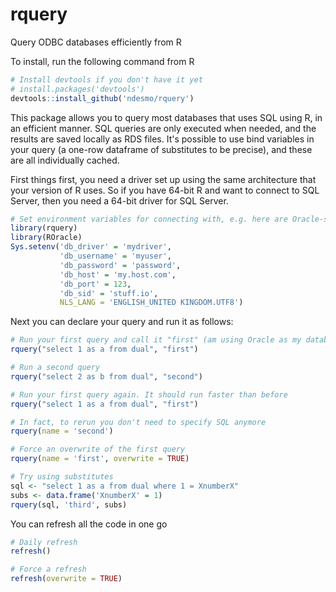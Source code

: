 # rquery
Query ODBC databases efficiently from R

To install, run the following command from R

```r
# Install devtools if you don't have it yet
# install.packages('devtools')
devtools::install_github('ndesmo/rquery')
```

This package allows you to query most databases that uses SQL using R, in an efficient manner. SQL queries are only executed when needed, and the results are saved locally as RDS files. It's possible to use bind variables in your query (a one-row dataframe of substitutes to be precise), and these are all individually cached.

First things first, you need a driver set up using the same architecture that your version of R uses. So if you have 64-bit R and want to connect to SQL Server, then you need a 64-bit driver for SQL Server.

```r
# Set environment variables for connecting with, e.g. here are Oracle-style connection details
library(rquery)
library(ROracle)
Sys.setenv('db_driver' = 'mydriver',
           'db_username' = 'myuser',
           'db_password' = 'password',
           'db_host' = 'my.host.com',
           'db_port' = 123,
           'db_sid' = 'stuff.io',
           NLS_LANG = 'ENGLISH_UNITED KINGDOM.UTF8')
```

Next you can declare your query and run it as follows:

```r
# Run your first query and call it "first" (am using Oracle as my database hence use of the "dual" table)
rquery("select 1 as a from dual", "first")

# Run a second query
rquery("select 2 as b from dual", "second")

# Run your first query again. It should run faster than before
rquery("select 1 as a from dual", "first")

# In fact, to rerun you don't need to specify SQL anymore
rquery(name = 'second')

# Force an overwrite of the first query
rquery(name = 'first', overwrite = TRUE)

# Try using substitutes
sql <- "select 1 as a from dual where 1 = XnumberX"
subs <- data.frame('XnumberX' = 1)
rquery(sql, 'third', subs)
```
You can refresh all the code in one go

```r
# Daily refresh
refresh()

# Force a refresh
refresh(overwrite = TRUE)
```
